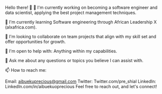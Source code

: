 
<!--
**aibuekuoprecious/aibuekuoprecious** is a ✨ _special_ ✨ repository because its `README.md` (this file) appears on your GitHub profile.

Here are some ideas to get you started:
### Hi there 👋
- 🔭 I’m currently working on ...
- 🌱 I’m currently learning ...
- 👯 I’m looking to collaborate on ...
- 🤔 I’m looking for help with ...
- 💬 Ask me about ...
- 📫 How to reach me: ...
- 😄 Pronouns: ...
- ⚡ Fun fact: ...
-->

Hello there! 👋
🔭 I'm currently working on becoming a software engineer and data scientist, applying the best project management techniques.

🌱 I'm currently learning Software engineering through African Leadership X (alxafrica.com).

👯 I'm looking to collaborate on team projects that align with my skill set and offer opportunities for growth.

🤔 I'm open to help with: Anything within my capabilities.

💬 Ask me about any questions or topics you believe I can assist with.

📫 How to reach me:

Email: aibuekuprecious@gmail.com
Twitter: Twitter.com/pre_shial
LinkedIn: LinkedIn.com/in/aibuekuoprecious
Feel free to reach out, and let's connect!
